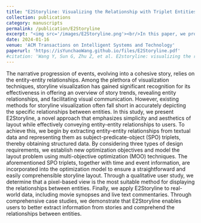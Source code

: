 ```yaml
---
title: "E2Storyline: Visualizing the Relationship with Triplet Entities and Event Discovery"
collection: publications
category: manuscripts
permalink: /publication/E2Storyline
excerpt: "<img src='/images/E2Storyline.png'><br/>In this paper, we propose an effective multi-objective optimization (MOO) algorithm. The algorithm takes into account different optimization objectives, both global and local. For the global, we need to minimize line crossings and oscillations as much as possible. For the local, we need to make the related entities as close to each other as possible. The modeling is performed by determining the objective function and constraints to optimize the layout of the storyline visualization."
date: 2024-01-16
venue: 'ACM Transactions on Intelligent Systems and Technology'
paperurl: 'https://isYunchaoWang.github.io/files/E2Storyline.pdf'
#citation: 'Wang Y, Sun G, Zhu Z, et al. E2storyline: visualizing the relationship with triplet entities and event discovery[J]. <i>ACM Transactions on Intelligent Systems and Technology<i>, 2024, 15(1): 1-26.'
---
```


The narrative progression of events, evolving into a cohesive story, relies on the entity-entity relationships. Among the plethora of visualization techniques, storyline visualization has gained significant recognition for its effectiveness in offering an overview of story trends, revealing entity relationships, and facilitating visual communication. However, existing methods for storyline visualization often fall short in accurately depicting the specific relationships between entities. In this study, we present E2Storyline, a novel approach that emphasizes simplicity and aesthetics of layout while effectively conveying entity-entity relationships to users. To achieve this, we begin by extracting entity-entity relationships from textual data and representing them as subject-predicate-object (SPO) triplets, thereby obtaining structured data. By considering three types of design requirements, we establish new optimization objectives and model the layout problem using multi-objective optimization (MOO) techniques. The aforementioned SPO triplets, together with time and event information, are incorporated into the optimization model to ensure a straightforward and easily comprehensible storyline layout. Through a qualitative user study, we determine that a pixel-based view is the most suitable method for displaying the relationships between entities. Finally, we apply E2Storyline to real-world data, including movie synopses and live text commentaries. Through comprehensive case studies, we demonstrate that E2Storyline enables users to better extract information from stories and comprehend the relationships between entities.